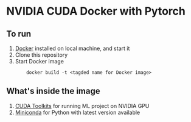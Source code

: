 # NVIDIA CUDA Docker with Pytorch

## To run
1. [Docker](https://www.docker.com/get-started/) installed on local machine, and start it
2. Clone this repository
3. Start Docker image
    ```
        docker build -t <tagded name for Docker image>
    ```

## What's inside the image
1. [CUDA Toolkits](https://hub.docker.com/r/nvidia/cuda) for running ML project on NVIDIA GPU
2. [Miniconda](https://repo.anaconda.com/miniconda/) for Python with latest version available
